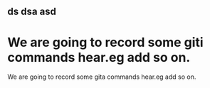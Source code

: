 ds
dsa
asd
---
We are going to record some giti commands hear.eg add so on.
=======
We are going to record some gita commands hear.eg add so on.
